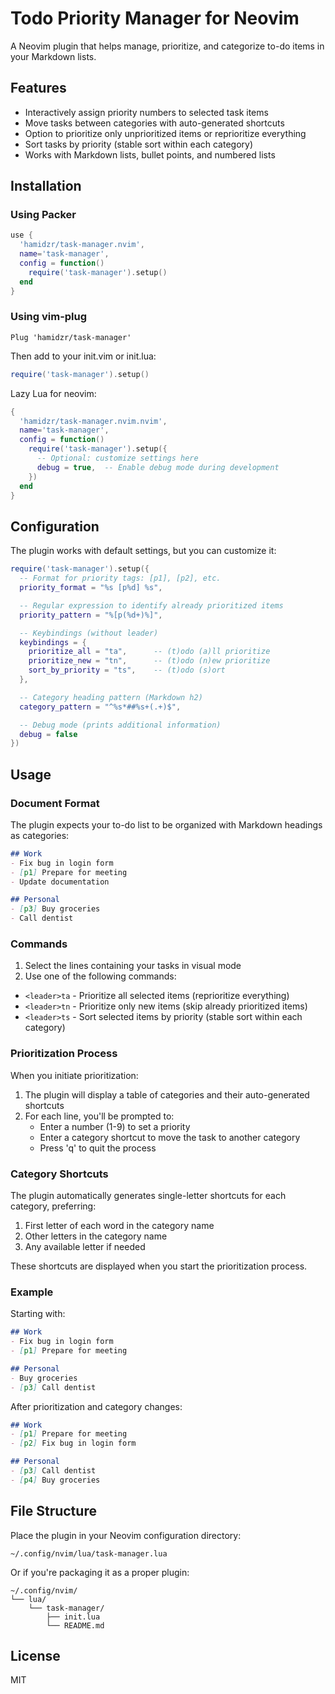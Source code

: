 # Todo Priority Manager for Neovim

A Neovim plugin that helps manage, prioritize, and categorize to-do items in your Markdown lists.

## Features

- Interactively assign priority numbers to selected task items
- Move tasks between categories with auto-generated shortcuts
- Option to prioritize only unprioritized items or reprioritize everything
- Sort tasks by priority (stable sort within each category)
- Works with Markdown lists, bullet points, and numbered lists

## Installation

### Using Packer

```lua
use {
  'hamidzr/task-manager.nvim',
  name='task-manager',
  config = function()
    require('task-manager').setup()
  end
}
```

### Using vim-plug

```vim
Plug 'hamidzr/task-manager'
```

Then add to your init.vim or init.lua:

```lua
require('task-manager').setup()
```

Lazy Lua for neovim:

```lua
{
  'hamidzr/task-manager.nvim.nvim',
  name='task-manager',
  config = function()
    require('task-manager').setup({
      -- Optional: customize settings here
      debug = true,  -- Enable debug mode during development
    })
  end
}
```

## Configuration

The plugin works with default settings, but you can customize it:

```lua
require('task-manager').setup({
  -- Format for priority tags: [p1], [p2], etc.
  priority_format = "%s [p%d] %s",

  -- Regular expression to identify already prioritized items
  priority_pattern = "%[p(%d+)%]",

  -- Keybindings (without leader)
  keybindings = {
    prioritize_all = "ta",      -- (t)odo (a)ll prioritize
    prioritize_new = "tn",      -- (t)odo (n)ew prioritize
    sort_by_priority = "ts",    -- (t)odo (s)ort
  },

  -- Category heading pattern (Markdown h2)
  category_pattern = "^%s*##%s+(.+)$",

  -- Debug mode (prints additional information)
  debug = false
})
```

## Usage

### Document Format

The plugin expects your to-do list to be organized with Markdown headings as categories:

```markdown
## Work
- Fix bug in login form
- [p1] Prepare for meeting
- Update documentation

## Personal
- [p3] Buy groceries
- Call dentist
```

### Commands

1. Select the lines containing your tasks in visual mode
2. Use one of the following commands:

- `<leader>ta` - Prioritize all selected items (reprioritize everything)
- `<leader>tn` - Prioritize only new items (skip already prioritized items)
- `<leader>ts` - Sort selected items by priority (stable sort within each category)

### Prioritization Process

When you initiate prioritization:

1. The plugin will display a table of categories and their auto-generated shortcuts
2. For each line, you'll be prompted to:
   - Enter a number (1-9) to set a priority
   - Enter a category shortcut to move the task to another category
   - Press 'q' to quit the process

### Category Shortcuts

The plugin automatically generates single-letter shortcuts for each category, preferring:
1. First letter of each word in the category name
2. Other letters in the category name
3. Any available letter if needed

These shortcuts are displayed when you start the prioritization process.

### Example

Starting with:
```markdown
## Work
- Fix bug in login form
- [p1] Prepare for meeting

## Personal
- Buy groceries
- [p3] Call dentist
```

After prioritization and category changes:
```markdown
## Work
- [p1] Prepare for meeting
- [p2] Fix bug in login form

## Personal
- [p3] Call dentist
- [p4] Buy groceries
```

## File Structure

Place the plugin in your Neovim configuration directory:

```
~/.config/nvim/lua/task-manager.lua
```

Or if you're packaging it as a proper plugin:

```
~/.config/nvim/
└── lua/
    └── task-manager/
        ├── init.lua
        └── README.md
```

## License

MIT
